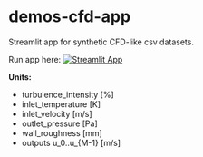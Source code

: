 
# demos-cfd-app

Streamlit app for synthetic CFD-like csv datasets.

Run app here: [![Streamlit App](https://static.streamlit.io/badges/streamlit_badge_black_white.svg)](https://cfd-demo.streamlit.app/)
 
**Units:**
- turbulence_intensity [%]
- inlet_temperature [K]
- inlet_velocity [m/s]
- outlet_pressure [Pa]
- wall_roughness [mm]
- outputs u_0..u_{M-1} [m/s]
